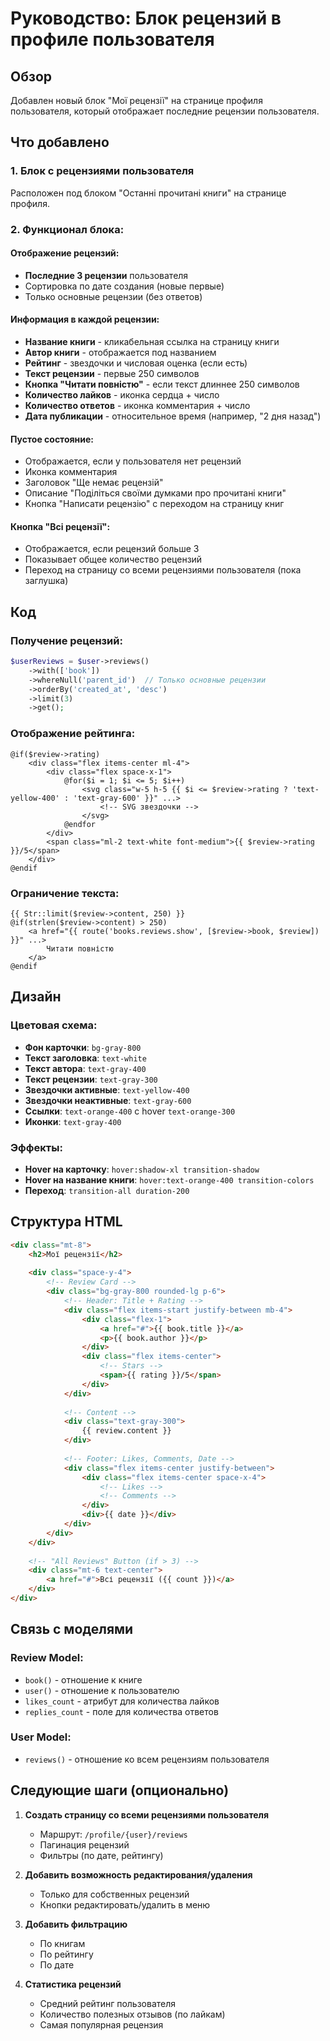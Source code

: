 # Руководство: Блок рецензий в профиле пользователя

## Обзор

Добавлен новый блок "Мої рецензії" на странице профиля пользователя, который отображает последние рецензии пользователя.

## Что добавлено

### 1. **Блок с рецензиями пользователя**
Расположен под блоком "Останні прочитані книги" на странице профиля.

### 2. **Функционал блока:**

#### Отображение рецензий:
- **Последние 3 рецензии** пользователя
- Сортировка по дате создания (новые первые)
- Только основные рецензии (без ответов)

#### Информация в каждой рецензии:
- **Название книги** - кликабельная ссылка на страницу книги
- **Автор книги** - отображается под названием
- **Рейтинг** - звездочки и числовая оценка (если есть)
- **Текст рецензии** - первые 250 символов
- **Кнопка "Читати повністю"** - если текст длиннее 250 символов
- **Количество лайков** - иконка сердца + число
- **Количество ответов** - иконка комментария + число
- **Дата публикации** - относительное время (например, "2 дня назад")

#### Пустое состояние:
- Отображается, если у пользователя нет рецензий
- Иконка комментария
- Заголовок "Ще немає рецензій"
- Описание "Поділіться своїми думками про прочитані книги"
- Кнопка "Написати рецензію" с переходом на страницу книг

#### Кнопка "Всі рецензії":
- Отображается, если рецензий больше 3
- Показывает общее количество рецензий
- Переход на страницу со всеми рецензиями пользователя (пока заглушка)

## Код

### Получение рецензий:
```php
$userReviews = $user->reviews()
    ->with(['book'])
    ->whereNull('parent_id')  // Только основные рецензии
    ->orderBy('created_at', 'desc')
    ->limit(3)
    ->get();
```

### Отображение рейтинга:
```blade
@if($review->rating)
    <div class="flex items-center ml-4">
        <div class="flex space-x-1">
            @for($i = 1; $i <= 5; $i++)
                <svg class="w-5 h-5 {{ $i <= $review->rating ? 'text-yellow-400' : 'text-gray-600' }}" ...>
                    <!-- SVG звездочки -->
                </svg>
            @endfor
        </div>
        <span class="ml-2 text-white font-medium">{{ $review->rating }}/5</span>
    </div>
@endif
```

### Ограничение текста:
```blade
{{ Str::limit($review->content, 250) }}
@if(strlen($review->content) > 250)
    <a href="{{ route('books.reviews.show', [$review->book, $review]) }}" ...>
        Читати повністю
    </a>
@endif
```

## Дизайн

### Цветовая схема:
- **Фон карточки**: `bg-gray-800`
- **Текст заголовка**: `text-white`
- **Текст автора**: `text-gray-400`
- **Текст рецензии**: `text-gray-300`
- **Звездочки активные**: `text-yellow-400`
- **Звездочки неактивные**: `text-gray-600`
- **Ссылки**: `text-orange-400` с hover `text-orange-300`
- **Иконки**: `text-gray-400`

### Эффекты:
- **Hover на карточку**: `hover:shadow-xl transition-shadow`
- **Hover на название книги**: `hover:text-orange-400 transition-colors`
- **Переход**: `transition-all duration-200`

## Структура HTML

```html
<div class="mt-8">
    <h2>Мої рецензії</h2>
    
    <div class="space-y-4">
        <!-- Review Card -->
        <div class="bg-gray-800 rounded-lg p-6">
            <!-- Header: Title + Rating -->
            <div class="flex items-start justify-between mb-4">
                <div class="flex-1">
                    <a href="#">{{ book.title }}</a>
                    <p>{{ book.author }}</p>
                </div>
                <div class="flex items-center">
                    <!-- Stars -->
                    <span>{{ rating }}/5</span>
                </div>
            </div>
            
            <!-- Content -->
            <div class="text-gray-300">
                {{ review.content }}
            </div>
            
            <!-- Footer: Likes, Comments, Date -->
            <div class="flex items-center justify-between">
                <div class="flex items-center space-x-4">
                    <!-- Likes -->
                    <!-- Comments -->
                </div>
                <div>{{ date }}</div>
            </div>
        </div>
    </div>
    
    <!-- "All Reviews" Button (if > 3) -->
    <div class="mt-6 text-center">
        <a href="#">Всі рецензії ({{ count }})</a>
    </div>
</div>
```

## Связь с моделями

### Review Model:
- `book()` - отношение к книге
- `user()` - отношение к пользователю
- `likes_count` - атрибут для количества лайков
- `replies_count` - поле для количества ответов

### User Model:
- `reviews()` - отношение ко всем рецензиям пользователя

## Следующие шаги (опционально)

1. **Создать страницу со всеми рецензиями пользователя**
   - Маршрут: `/profile/{user}/reviews`
   - Пагинация рецензий
   - Фильтры (по дате, рейтингу)

2. **Добавить возможность редактирования/удаления**
   - Только для собственных рецензий
   - Кнопки редактировать/удалить в меню

3. **Добавить фильтрацию**
   - По книгам
   - По рейтингу
   - По дате

4. **Статистика рецензий**
   - Средний рейтинг пользователя
   - Количество полезных отзывов (по лайкам)
   - Самая популярная рецензия
